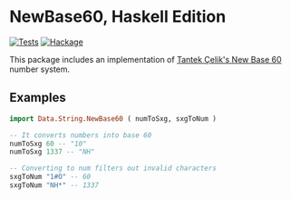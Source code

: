 # NewBase60, Haskell Edition

[![Tests](https://github.com/astralbijection/newbase60-hs/actions/workflows/tests.yml/badge.svg)](https://github.com/astralbijection/newbase60-hs/actions/workflows/tests.yml)
[![Hackage](https://img.shields.io/hackage/v/newbase60.svg)](https://hackage.haskell.org/package/newbase60)

This package includes an implementation of [Tantek Çelik's New Base 60](http://tantek.pbworks.com/w/page/19402946/NewBase60) number system.

## Examples

```haskell
import Data.String.NewBase60 ( numToSxg, sxgToNum )

-- It converts numbers into base 60
numToSxg 60 -- "10"
numToSxg 1337 -- "NH"

-- Converting to num filters out invalid characters
sxgToNum "1#O" -- 60
sxgToNum "NH*" -- 1337
```
